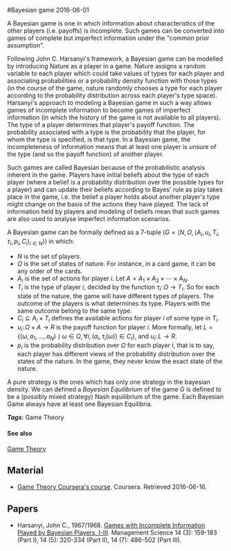 
#Bayesian game
2016-06-01

A Bayesian game is one in which information about characteristics of the other players (i.e. payoffs) is incomplete. Such games can be converted into games of complete but imperfect information under the "common prior assumption".

Following John C. Harsanyi's framework, a Bayesian game can be modelled by introducing Nature as a player in a game. Nature assigns a random variable to each player which could take values of types for each player and associating probabilities or a probability density function with those types (in the course of the game, nature randomly chooses a type for each player according to the probability distribution across each player's type space). Harsanyi's approach to modeling a Bayesian game in such a way allows games of incomplete information to become games of imperfect information (in which the history of the game is not available to all players). The type of a player determines that player's payoff function. The probability associated with a type is the probability that the player, for whom the type is specified, is that type. In a Bayesian game, the incompleteness of information means that at least one player is unsure of the type (and so the payoff function) of another player.

Such games are called Bayesian because of the probabilistic analysis inherent in the game. Players have initial beliefs about the type of each player (where a belief is a probability distribution over the possible types for a player) and can update their beliefs according to Bayes' rule as play takes place in the game, i.e. the belief a player holds about another player's type might change on the basis of the actions they have played. The lack of information held by players and modeling of beliefs mean that such games are also used to analyse imperfect information scenarios.

A Bayesian game can be formally defined as a 7-tuple (${\displaystyle G=\langle N,\Omega ,\langle A_{i},u_{i},T_{i},\tau _{i},p_{i},C_{i}\rangle _{i\in N}\rangle }$) in which:
* ${\displaystyle N}$ is the set of players.
* ${\displaystyle \Omega }$ is the set of states of nature. For instance, in a card game, it can be any order of the cards.
* ${\displaystyle A_{i}}$ is the set of actions for player ${\displaystyle i}$. Let ${\displaystyle A=A_{1}\times A_{2}\times \dotsb \times A_{N}}$.
* ${\displaystyle T_{i}}$ is the type of player ${\displaystyle i}$, decided by the function ${\displaystyle \tau _{i}\colon \Omega \rightarrow T_{i}}$. So for each state of the nature, the game will have different types of players. The outcome of the players is what determines its type. Players with the same outcome belong to the same type.
* ${\displaystyle C_{i}\subseteq A_{i}\times T_{i}}$ defines the available actions for player ${\displaystyle i}$ of some type in ${\displaystyle T_{i}}$.
* ${\displaystyle u_{i}\colon \Omega \times A\rightarrow R}$ is the payoff function for player ${\displaystyle i}$. More formally, let ${\displaystyle L=\{(\omega ,a_{1},\dotsc ,a_{N})\mid \omega \in \Omega ,\forall i,(a_{i},\tau _{i}(\omega ))\in C_{i}\}}$, and ${\displaystyle u_{i}\colon L\rightarrow R}$.
* ${\displaystyle p_{i}}$ is the probability distribution over ${\displaystyle \Omega }$ for each player ${\displaystyle i}$, that is to say, each player has different views of the probability distribution over the states of the nature. In the game, they never know the exact state of the nature.

A pure strategy is the ones which has only one strategy in the bayesian density. We can defined a *Bayesian Equilibrium* of the game ${\displaystyle G}$ is defined to be a (possibly mixed strategy) Nash equilibrium of the game. Each Bayesian Game always have at least one Bayesian Equilibria.

***Tags***: Game Theory

#### See also
[Game Theory](/game_theory)
## Material
* [Game Theory Coursera's course](https://class.coursera.org/gametheory-003/lecture/109). Coursera. Retrieved 2016-06-16.

## Papers
* Harsanyi, John C., 1967/1968. [Games with Incomplete Information Played by Bayesian Players, I-III](). Management Science 14 (3): 159-183 (Part I), 14 (5): 320-334 (Part II), 14 (7): 486-502 (Part III).


